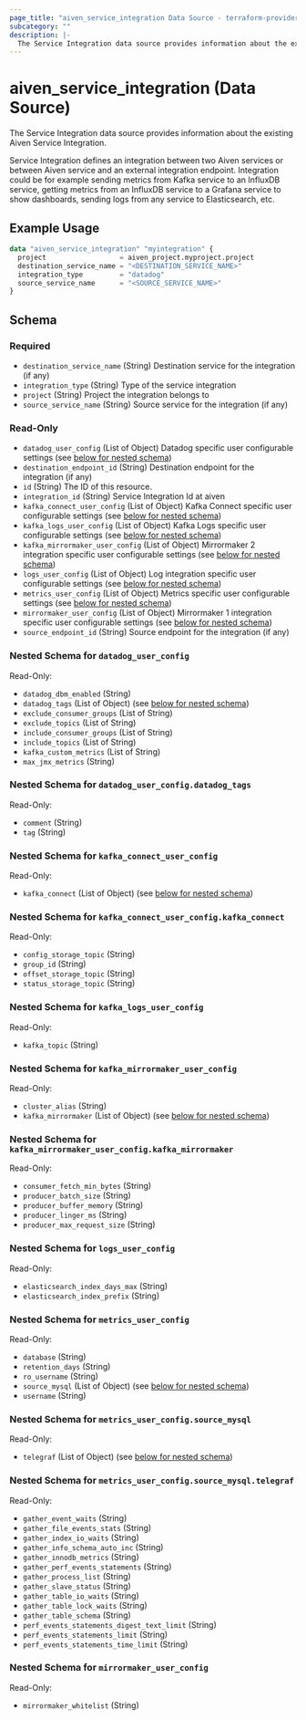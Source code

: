 ```yaml
---
page_title: "aiven_service_integration Data Source - terraform-provider-aiven"
subcategory: ""
description: |-
  The Service Integration data source provides information about the existing Aiven Service Integration.
---
```

# aiven_service_integration (Data Source)
The Service Integration data source provides information about the existing Aiven Service Integration.

Service Integration defines an integration between two Aiven services or between Aiven service and an external integration endpoint. Integration could be for example sending metrics from Kafka service to an InfluxDB service, getting metrics from an InfluxDB service to a Grafana service to show dashboards, sending logs from any service to Elasticsearch, etc.

## Example Usage
```terraform
data "aiven_service_integration" "myintegration" {
  project                  = aiven_project.myproject.project
  destination_service_name = "<DESTINATION_SERVICE_NAME>"
  integration_type         = "datadog"
  source_service_name      = "<SOURCE_SERVICE_NAME>"
}
```
<!-- schema generated by tfplugindocs -->
## Schema

### Required

- `destination_service_name` (String) Destination service for the integration (if any)
- `integration_type` (String) Type of the service integration
- `project` (String) Project the integration belongs to
- `source_service_name` (String) Source service for the integration (if any)

### Read-Only

- `datadog_user_config` (List of Object) Datadog specific user configurable settings (see [below for nested schema](#nestedatt--datadog_user_config))
- `destination_endpoint_id` (String) Destination endpoint for the integration (if any)
- `id` (String) The ID of this resource.
- `integration_id` (String) Service Integration Id at aiven
- `kafka_connect_user_config` (List of Object) Kafka Connect specific user configurable settings (see [below for nested schema](#nestedatt--kafka_connect_user_config))
- `kafka_logs_user_config` (List of Object) Kafka Logs specific user configurable settings (see [below for nested schema](#nestedatt--kafka_logs_user_config))
- `kafka_mirrormaker_user_config` (List of Object) Mirrormaker 2 integration specific user configurable settings (see [below for nested schema](#nestedatt--kafka_mirrormaker_user_config))
- `logs_user_config` (List of Object) Log integration specific user configurable settings (see [below for nested schema](#nestedatt--logs_user_config))
- `metrics_user_config` (List of Object) Metrics specific user configurable settings (see [below for nested schema](#nestedatt--metrics_user_config))
- `mirrormaker_user_config` (List of Object) Mirrormaker 1 integration specific user configurable settings (see [below for nested schema](#nestedatt--mirrormaker_user_config))
- `source_endpoint_id` (String) Source endpoint for the integration (if any)

<a id="nestedatt--datadog_user_config"></a>
### Nested Schema for `datadog_user_config`

Read-Only:

- `datadog_dbm_enabled` (String)
- `datadog_tags` (List of Object) (see [below for nested schema](#nestedobjatt--datadog_user_config--datadog_tags))
- `exclude_consumer_groups` (List of String)
- `exclude_topics` (List of String)
- `include_consumer_groups` (List of String)
- `include_topics` (List of String)
- `kafka_custom_metrics` (List of String)
- `max_jmx_metrics` (String)

<a id="nestedobjatt--datadog_user_config--datadog_tags"></a>
### Nested Schema for `datadog_user_config.datadog_tags`

Read-Only:

- `comment` (String)
- `tag` (String)



<a id="nestedatt--kafka_connect_user_config"></a>
### Nested Schema for `kafka_connect_user_config`

Read-Only:

- `kafka_connect` (List of Object) (see [below for nested schema](#nestedobjatt--kafka_connect_user_config--kafka_connect))

<a id="nestedobjatt--kafka_connect_user_config--kafka_connect"></a>
### Nested Schema for `kafka_connect_user_config.kafka_connect`

Read-Only:

- `config_storage_topic` (String)
- `group_id` (String)
- `offset_storage_topic` (String)
- `status_storage_topic` (String)



<a id="nestedatt--kafka_logs_user_config"></a>
### Nested Schema for `kafka_logs_user_config`

Read-Only:

- `kafka_topic` (String)


<a id="nestedatt--kafka_mirrormaker_user_config"></a>
### Nested Schema for `kafka_mirrormaker_user_config`

Read-Only:

- `cluster_alias` (String)
- `kafka_mirrormaker` (List of Object) (see [below for nested schema](#nestedobjatt--kafka_mirrormaker_user_config--kafka_mirrormaker))

<a id="nestedobjatt--kafka_mirrormaker_user_config--kafka_mirrormaker"></a>
### Nested Schema for `kafka_mirrormaker_user_config.kafka_mirrormaker`

Read-Only:

- `consumer_fetch_min_bytes` (String)
- `producer_batch_size` (String)
- `producer_buffer_memory` (String)
- `producer_linger_ms` (String)
- `producer_max_request_size` (String)



<a id="nestedatt--logs_user_config"></a>
### Nested Schema for `logs_user_config`

Read-Only:

- `elasticsearch_index_days_max` (String)
- `elasticsearch_index_prefix` (String)


<a id="nestedatt--metrics_user_config"></a>
### Nested Schema for `metrics_user_config`

Read-Only:

- `database` (String)
- `retention_days` (String)
- `ro_username` (String)
- `source_mysql` (List of Object) (see [below for nested schema](#nestedobjatt--metrics_user_config--source_mysql))
- `username` (String)

<a id="nestedobjatt--metrics_user_config--source_mysql"></a>
### Nested Schema for `metrics_user_config.source_mysql`

Read-Only:

- `telegraf` (List of Object) (see [below for nested schema](#nestedobjatt--metrics_user_config--source_mysql--telegraf))

<a id="nestedobjatt--metrics_user_config--source_mysql--telegraf"></a>
### Nested Schema for `metrics_user_config.source_mysql.telegraf`

Read-Only:

- `gather_event_waits` (String)
- `gather_file_events_stats` (String)
- `gather_index_io_waits` (String)
- `gather_info_schema_auto_inc` (String)
- `gather_innodb_metrics` (String)
- `gather_perf_events_statements` (String)
- `gather_process_list` (String)
- `gather_slave_status` (String)
- `gather_table_io_waits` (String)
- `gather_table_lock_waits` (String)
- `gather_table_schema` (String)
- `perf_events_statements_digest_text_limit` (String)
- `perf_events_statements_limit` (String)
- `perf_events_statements_time_limit` (String)




<a id="nestedatt--mirrormaker_user_config"></a>
### Nested Schema for `mirrormaker_user_config`

Read-Only:

- `mirrormaker_whitelist` (String)

